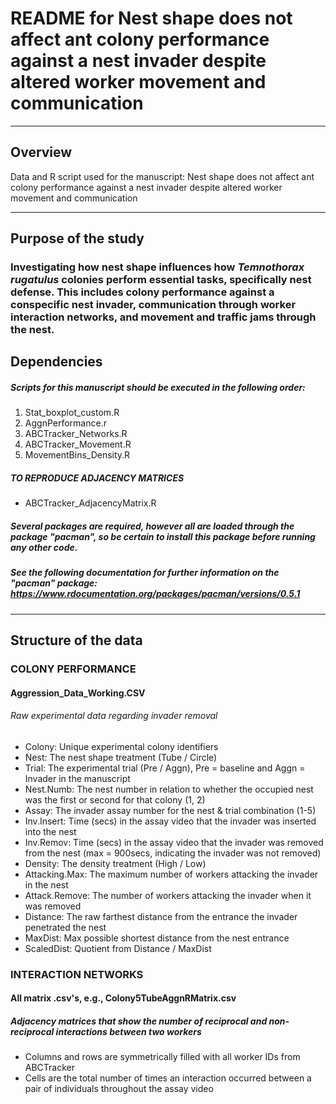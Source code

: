 # README for Nest shape does not affect ant colony performance against a nest invader despite altered worker movement and communication

***

## Overview
Data and R script used for the manuscript: Nest shape does not affect ant colony performance against a nest invader despite altered worker movement and communication

***

## Purpose of the study
### Investigating how nest shape influences how _Temnothorax rugatulus_ colonies perform essential tasks, specifically nest defense. This includes colony performance against a conspecific nest invader, communication through worker interaction networks, and movement and traffic jams through the nest. 

## Dependencies 
##### Scripts for this manuscript should be executed in the following order: 
1. Stat_boxplot_custom.R
2. AggnPerformance.r
3. ABCTracker_Networks.R
4. ABCTracker_Movement.R
5. MovementBins_Density.R

##### TO REPRODUCE ADJACENCY MATRICES
* ABCTracker_AdjacencyMatrix.R

##### Several packages are required, however all are loaded through the package "pacman", so be certain to install this package before running any other code.
##### See the following documentation for further information on the "pacman" package: https://www.rdocumentation.org/packages/pacman/versions/0.5.1 

***

## Structure of the data
### COLONY PERFORMANCE 
#### Aggression_Data_Working.CSV
###### Raw experimental data regarding invader removal 
* Colony: Unique experimental colony identifiers
* Nest: The nest shape treatment (Tube / Circle)
* Trial: The experimental trial (Pre / Aggn), Pre = baseline and Aggn = Invader in the manuscript
* Nest.Numb: The nest number in relation to whether the occupied nest was the first or second for that colony (1, 2) 
* Assay: The invader assay number for the nest & trial combination (1-5)
* Inv.Insert: Time (secs) in the assay video that the invader was inserted into the nest
* Inv.Remov: Time (secs) in the assay video that the invader was removed from the nest (max = 900secs, indicating the invader was not removed)
* Density: The density treatment (High / Low) 
* Attacking.Max: The maximum number of workers attacking the invader in the nest
* Attack.Remove: The number of workers attacking the invader when it was removed
* Distance: The raw farthest distance from the entrance the invader penetrated the nest 
* MaxDist: Max possible shortest distance from the nest entrance
* ScaledDist: Quotient from Distance / MaxDist

###  INTERACTION NETWORKS
#### All matrix .csv's, e.g., Colony5TubeAggnRMatrix.csv
##### Adjacency matrices that show the number of reciprocal and non-reciprocal interactions between two workers
* Columns and rows are symmetrically filled with all worker IDs from ABCTracker
* Cells are the total number of times an interaction occurred between a pair of individuals throughout the assay video
